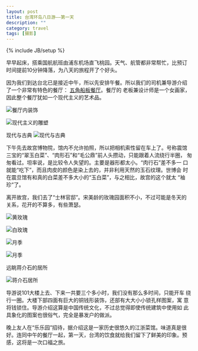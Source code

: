 ```yaml
---
layout: post
title: 台湾环岛八日游——第一天
description: ""
category: travel
tags: [摄影]
---
```


{% include JB/setup %}

早早起床，搭乘国航航班由浦东机场直飞桃园。天气、航管都非常帮忙，比预订
时间提前10分钟降落，为八天的旅程开了个好头。

因为我们到达台北已是接近中午，所以先安排午餐。所以我们的司机兼导游介绍
了一个非常有特色的餐厅：
[五角船板餐厅](http://www.five-dime.com.tw/html/homepage.htm)。餐厅的
老板兼设计师是一个女画家，因此整个餐厅犹如一个现代主义的艺术品。

![餐厅内装饰](http://i46.photobucket.com/albums/f136/bird_frank/_IGP5374_zps10f9d089.jpg)

![现代主义的雕塑](http://i46.photobucket.com/albums/f136/bird_frank/_IGP5375_zps9d08d6d9.jpg)

现代与古典
![现代与古典](http://i46.photobucket.com/albums/f136/bird_frank/_IGP5377_zps924a68a6.jpg)

下午先去故宫博物院，馆内不允许拍照，所以把相机索性留在车上了。号称震馆
三宝的“翠玉白菜”、“肉形石”和“毛公鼎”前人头攒动，只能跟着人流绕行半圈，
匆匆看过。坦率说，是比较令人失望的。主要是器形都太小。“肉行石”差不多一
口就能“吃下”，而且肉皮的颜色是染上去的，并非利用天然的玉石纹理。世博会
时在震旦馆有和真的白菜差不多大小的“玉白菜”，与之相比，故宫的这个就太
“袖珍”了。

离开故宫，我们去了“士林官邸”。宋美龄的玫瑰园面积不小，不过可能是冬天的
关系，花开的不算多，有些萧瑟。

![黄玫瑰](http://i46.photobucket.com/albums/f136/bird_frank/_IGP5410_zps207ce3a3.jpg)

![白玫瑰](http://i46.photobucket.com/albums/f136/bird_frank/_IGP5416_zpsc4e4773b.jpg)

![月季](http://i46.photobucket.com/albums/f136/bird_frank/_IGP5418_zpsf7a1f27f.jpg)

![月季](http://i46.photobucket.com/albums/f136/bird_frank/_IGP5419_zpscac21b48.jpg)

远眺蒋介石的居所

![蒋介石居所](http://i46.photobucket.com/albums/f136/bird_frank/_IGP5429_zpse09859ca.jpg)

导游说101大楼上去、下来一共要三个多小时，我们没有那么多时间，只能开车
绕行一圈。大楼下部四面有巨大的铜钱形装饰，还部有大大小小锁孔样图案，寓
意将钱锁住。导游介绍这算是中国传统文化，不过总觉得即使传统建筑中使用如
此具象化的图案也很俗气，完全是暴发户的做派。

晚上友人在“乐乐园”招待，据介绍这是一家历史很悠久的江浙菜馆。味道真是很
好。连同中午的餐厅一起，第一天，台湾的饮食就给我们留下了鲜美的印象。预
感，这将是一次口福之旅。



